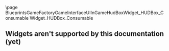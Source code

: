 \page BlueprintsGameFactoryGameInterfaceUIInGameHudBoxWidget_HUDBox_Consumable Widget_HUDBox_Consumable
## Widgets aren't supported by this documentation (yet)
